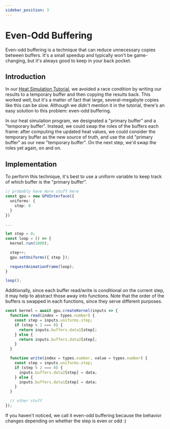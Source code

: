 ```yaml
---
sidebar_position: 3
---
```


# Even-Odd Buffering

Even-odd buffering is a technique that can reduce unnecessary copies between buffers. It's a small speedup and typically won't be game-changing, but it's always good to keep in your back pocket.

## Introduction

In our [Heat Simulation Tutorial](../tutorials/heat-simulation), we avoided a race condition by writing our results to a temporary buffer and then copying the results back. This worked well, but it's a matter of fact that large, several-megabyte copies like this can be slow. Although we didn't mention it in the tutorial, there's an easy solution to this problem: even-odd buffering.

In our heat simulation program, we designated a "primary buffer" and a "temporary buffer". Instead, we could swap the roles of the buffers each frame: after computing the updated heat values, we could consider the temporary buffer as the new source of truth, and use the old "primary buffer" as our new "temporary buffer". On the next step, we'd swap the roles yet again, on and on.

## Implementation

To perform this technique, it's best to use a uniform variable to keep track of which buffer is the "primary buffer".

```ts
// probably have more stuff here
const gpu = new GPUInterface({
  uniforms: {
    step: 0
  }
})

...

let step = 0;
const loop = () => {
  kernel.run(1000);

  step++;
  gpu.setUniforms({ step });

  requestAnimationFrame(loop);
}

loop();
```

Additionally, since each buffer read/write is conditional on the current step, it may help to abstract those away into functions. Note that the order of the buffers is swapped in each functions, since they serve different purposes.

```ts
const kernel = await gpu.createKernel(inputs => {
  function read(index = types.number) {
    const step = inputs.uniforms.step;
    if (step % 2 === 0) {
      return inputs.buffers.data1[step];
    } else {
      return inputs.buffers.data2[step];
    }
  }

  function write(index = types.number, value = types.number) {
    const step = inputs.uniforms.step;
    if (step % 2 === 0) {
      inputs.buffers.data2[step] = data;
    } else {
      inputs.buffers.data1[step] = data;
    }
  }

  // other stuff
});
```

If you haven't noticed, we call it even-odd buffering because the behavior changes depending on whether the step is even or odd :)
